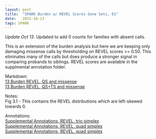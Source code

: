 ```yaml
---
layout: post
title:  "SPARK Burden w/ REVEL Scores Gene Sets, 01"
date:   2021-10-13
tags: SPARK
---
```


*Update Oct 13*. Updated to add 0 counts for families with absent calls.

This is an extension of the burden analysis but here we are keeping only damaging missense calls by thresholding on REVEL scores >= 0.50. This eliminates many of the calls but does produce a stronger signal in comparing probands to siblings. REVEL scores are available in the supplmental annotation folder.

Markdown:
<br>[13 Burden REVEL, QS and missense](https://www.dropbox.com/s/ag58qxihyjcc3pk/13_burden_revel_qs_missense.html?dl=0)
<br>[13 Burden REVEL, QS+TS and missense](https://www.dropbox.com/s/ng86fbx2o4ap3sw/13_burden_revel_qsts_missense.html?dl=0)

Notes:
<br>Fig 3.1 - This contains the REVEL distributions which are left-skewed towards 0.

Annotations:
<br>[Supplemental Annotations, REVEL, trio simplex](https://www.dropbox.com/s/4aaak22tpx5r1kl/revel.triosimplex.txt?dl=0)
<br>[Supplemental Annotations, REVEL, quad simplex](https://www.dropbox.com/s/svr5kdpds11chqq/revel.quadsimplex.txt?dl=0)
<br>[Supplemental Annotations, REVEL, quad simplex](https://www.dropbox.com/s/n5ahznpustist5b/revel.quadmultiplex.txt?dl=0)